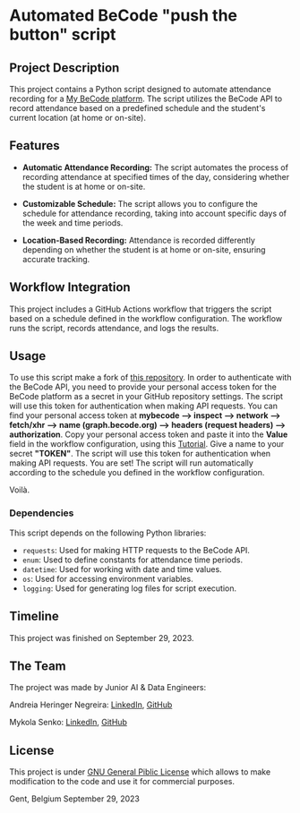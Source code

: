 # Automated BeCode "push the button" script
## Project Description

This project contains a Python script designed to automate attendance recording for a [My BeCode platform](https://my.becode.org/dashboard). The script utilizes the BeCode API to record attendance based on a predefined schedule and the student's current location (at home or on-site).
## Features

- **Automatic Attendance Recording:** The script automates the process of recording attendance at specified times of the day, considering whether the student is at home or on-site.

- **Customizable Schedule:** The script allows you to configure the schedule for attendance recording, taking into account specific days of the week and time periods.

- **Location-Based Recording:** Attendance is recorded differently depending on whether the student is at home or on-site, ensuring accurate tracking.
## Workflow Integration

This project includes a GitHub Actions workflow that triggers the script based on a schedule defined in the workflow configuration. The workflow runs the script, records attendance, and logs the results.
## Usage

To use this script make a fork of [this repository](https://github.com/MykolaSenko/becode_check.in.out_button_automatization). 
In order to authenticate with the BeCode API, you need to provide your personal access token for the BeCode platform as a secret in your GitHub repository settings. The script will use this token for authentication when making API requests. You can find your personal access token at **mybecode --> inspect --> network --> fetch/xhr --> name (graph.becode.org) --> headers (request headers) --> authorization**.
Copy your personal access token and paste it into the **Value** field in the workflow configuration, using this [Tutorial](https://github.com/Azure/actions-workflow-samples/blob/master/assets/create-secrets-for-GitHub-workflows.md). Give a name to your secret **"TOKEN"**. The script will use this token for authentication when making API requests.
You are set! The script will run automatically according to the schedule you defined in the workflow configuration.

Voilà.
### Dependencies

This script depends on the following Python libraries:

- `requests`: Used for making HTTP requests to the BeCode API.
- `enum`: Used to define constants for attendance time periods.
- `datetime`: Used for working with date and time values.
- `os`: Used for accessing environment variables.
- `logging`: Used for generating log files for script execution.
## Timeline

This project was finished on September 29, 2023.
## The Team

The project was made by Junior AI & Data Engineers:
    
Andreia Heringer Negreira: [LinkedIn](https://www.linkedin.com/in/andreiahnegreira/), [GitHub](https://github.com/andreia-negreira)
    
Mykola Senko: [LinkedIn](https://www.linkedin.com/in/mykola-senko-683510a4), [GitHub](https://github.com/MykolaSenko)
## License

This project is under [GNU General Piblic License](./LICENSE) which allows to make modification to the code and use it for commercial purposes.

Gent, Belgium
September 29, 2023
